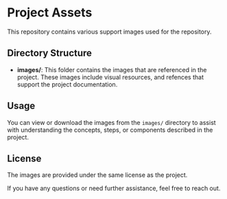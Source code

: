# Project Assets

This repository contains various support images used for the repository.

## Directory Structure

- **images/**: This folder contains the images that are referenced in the project. These images include visual resources, and refences that support the project documentation.

## Usage

You can view or download the images from the `images/` directory to assist with understanding the concepts, steps, or components described in the project.

## License

The images are provided under the same license as the project.


If you have any questions or need further assistance, feel free to reach out.
